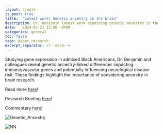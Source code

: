 ```yaml
---
layout: single
is_post: true
title:  "Latest work! Genetic ancestry in the brain"
description: Dr. Benjamin latest work examining genetic ancestry in the brain -- Nature Neuroscience.
date:   2024-05-21 15:00 -0400
categories: general
toc: false
tags: paper research
excerpt_separator: <!--more-->
---
```


Studying gene expression in admixed Black Americans, Dr. Benjamin and
colleagues reveal genetic ancestry-linked differences impacting
immune/vascular genes and potentially influencing neurological disease risk.
These findings highlight the importance of considering ancestry in
brain research.

Read more [here](https://www.nature.com/articles/s41593-024-01636-0)!
<!--more-->

Research Briefing [here](https://www.nature.com/articles/s41593-024-01645-z)!

Commentary [here](https://www.nature.com/articles/s41593-024-01651-1)!


![Genetic_Ancestry]({{site.url}}/assets/images/aanri_overview_v3.png)

![NN]({{site.url}}/assets/images/nature-neuroscience.svg)
